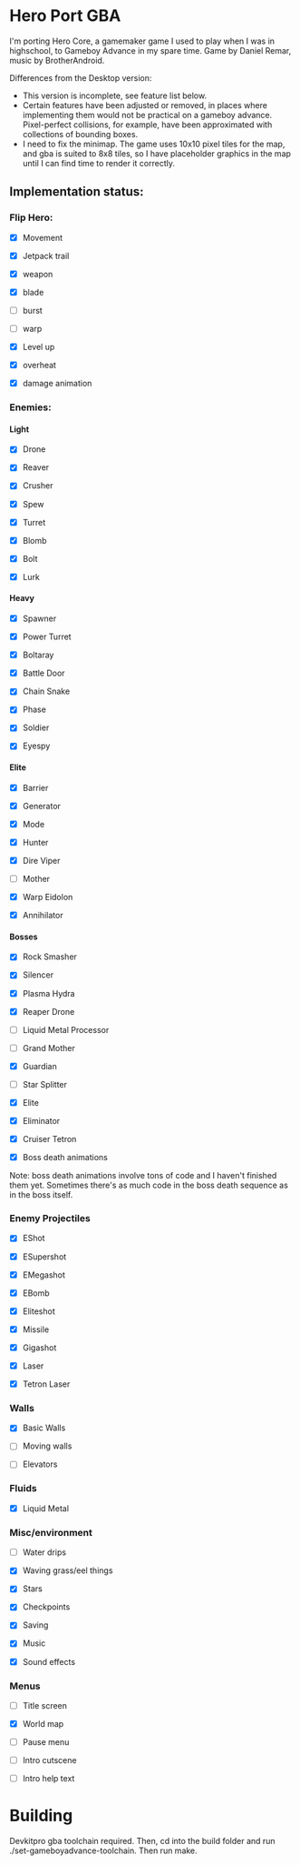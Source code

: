 # Hero Port GBA

I'm porting Hero Core, a gamemaker game I used to play when I was in highschool, to Gameboy Advance in my spare time.
Game by Daniel Remar, music by BrotherAndroid.

Differences from the Desktop version:
 * This version is incomplete, see feature list below.
 * Certain features have been adjusted or removed, in places where implementing them would not be practical on a gameboy advance. Pixel-perfect collisions, for example, have been approximated with collections of bounding boxes.
 * I need to fix the minimap. The game uses 10x10 pixel tiles for the map, and gba is suited to 8x8 tiles, so I have placeholder graphics in the map until I can find time to render it correctly.


## Implementation status:

### Flip Hero:
- [x] Movement
- [x] Jetpack trail
- [x] weapon
- [x] blade
- [ ] burst
- [ ] warp
- [x] Level up
- [x] overheat
- [x] damage animation


### Enemies:
#### Light
- [x] Drone
- [x] Reaver
- [x] Crusher
- [x] Spew
- [x] Turret
- [x] Blomb
- [x] Bolt
- [x] Lurk


#### Heavy
- [x] Spawner
- [x] Power Turret
- [x] Boltaray
- [x] Battle Door
- [x] Chain Snake
- [x] Phase
- [x] Soldier
- [x] Eyespy


#### Elite
- [x] Barrier
- [x] Generator
- [x] Mode
- [x] Hunter
- [x] Dire Viper
- [ ] Mother
- [x] Warp Eidolon
- [x] Annihilator


#### Bosses
- [x] Rock Smasher
- [x] Silencer
- [x] Plasma Hydra
- [x] Reaper Drone
- [ ] Liquid Metal Processor
- [ ] Grand Mother
- [x] Guardian
- [ ] Star Splitter
- [x] Elite
- [x] Eliminator
- [x] Cruiser Tetron

- [x] Boss death animations

Note: boss death animations involve tons of code and I haven't finished them yet. Sometimes there's as much code in the boss death sequence as in the boss itself.


### Enemy Projectiles
- [x] EShot
- [x] ESupershot
- [x] EMegashot
- [x] EBomb
- [x] Eliteshot
- [x] Missile
- [x] Gigashot
- [x] Laser
- [x] Tetron Laser


### Walls
- [x] Basic Walls
- [ ] Moving walls
- [ ] Elevators


### Fluids
- [x] Liquid Metal


### Misc/environment
- [ ] Water drips
- [x] Waving grass/eel things
- [x] Stars
- [x] Checkpoints
- [x] Saving
- [x] Music
- [x] Sound effects


### Menus
- [ ] Title screen
- [x] World map
- [ ] Pause menu
- [ ] Intro cutscene
- [ ] Intro help text


# Building

Devkitpro gba toolchain required. Then, cd into the build folder and run ./set-gameboyadvance-toolchain. Then run make.
